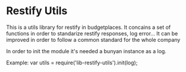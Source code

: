 <h1>Restify Utils</h1>
<p>This is a utils library for restify in budgetplaces. It concains a set of functions in order to standarize restify responses, log error... It can be improved in order to follow a common standard for the whole company</p>

<p>In order to init the module it's needed a bunyan instance as a log.</p>
<p>Example: var utils = require('lib-restify-utils').init(log); </p>


